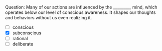 Question: Many of our actions are influenced by the _________ mind, which operates below our level of conscious awareness. It shapes our thoughts and behaviors without us even realizing it.  
- [ ] conscious  
- [x] subconscious  
- [ ] rational  
- [ ] deliberate